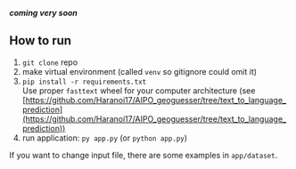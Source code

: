 ***coming very soon***

## How to run

1. `git clone` repo
1. make virtual environment (called `venv` so gitignore could omit it)
1. `pip install -r requirements.txt` <br>
Use proper `fasttext` wheel for your computer architecture (see [https://github.com/Haranoi17/AIPO_geoguesser/tree/text_to_language_prediction](https://github.com/Haranoi17/AIPO_geoguesser/tree/text_to_language_prediction))
1. run application: `py app.py` (or `python app.py`)

If you want to change input file, there are some examples in `app/dataset`.
